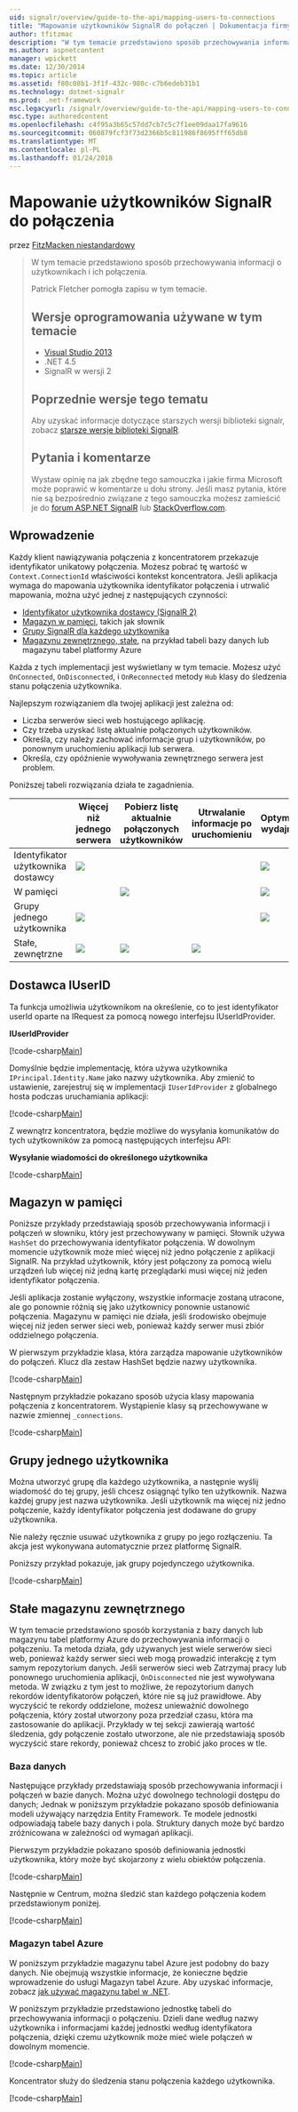 ```yaml
---
uid: signalr/overview/guide-to-the-api/mapping-users-to-connections
title: "Mapowanie użytkowników SignalR do połączeń | Dokumentacja firmy Microsoft"
author: tfitzmac
description: "W tym temacie przedstawiono sposób przechowywania informacji o użytkownikach i ich połączenia. Patrick Fletcher pomogła zapisu w tym temacie. Używane w tym temacie wersje oprogramowania..."
ms.author: aspnetcontent
manager: wpickett
ms.date: 12/30/2014
ms.topic: article
ms.assetid: f80c08b1-3f1f-432c-980c-c7b6edeb31b1
ms.technology: dotnet-signalr
ms.prod: .net-framework
msc.legacyurl: /signalr/overview/guide-to-the-api/mapping-users-to-connections
msc.type: authoredcontent
ms.openlocfilehash: c4f95a3b65c57dd7cb7c5c7f1ee09daa17fa9616
ms.sourcegitcommit: 060879fcf3f73d2366b5c811986f8695fff65db8
ms.translationtype: MT
ms.contentlocale: pl-PL
ms.lasthandoff: 01/24/2018
---
```

<a name="mapping-signalr-users-to-connections"></a>Mapowanie użytkowników SignalR do połączenia
====================
przez [FitzMacken niestandardowy](https://github.com/tfitzmac)

> W tym temacie przedstawiono sposób przechowywania informacji o użytkownikach i ich połączenia.
> 
> Patrick Fletcher pomogła zapisu w tym temacie.
> 
> ## <a name="software-versions-used-in-this-topic"></a>Wersje oprogramowania używane w tym temacie
> 
> 
> - [Visual Studio 2013](https://www.microsoft.com/visualstudio/eng/2013-downloads)
> - .NET 4.5
> - SignalR w wersji 2
>   
> 
> 
> ## <a name="previous-versions-of-this-topic"></a>Poprzednie wersje tego tematu
> 
> Aby uzyskać informacje dotyczące starszych wersji biblioteki signalr, zobacz [starsze wersje biblioteki SignalR](../older-versions/index.md).
> 
> ## <a name="questions-and-comments"></a>Pytania i komentarze
> 
> Wystaw opinię na jak zbędne tego samouczka i jakie firma Microsoft może poprawić w komentarze u dołu strony. Jeśli masz pytania, które nie są bezpośrednio związane z tego samouczka możesz zamieścić je do [forum ASP.NET SignalR](https://forums.asp.net/1254.aspx/1?ASP+NET+SignalR) lub [StackOverflow.com](http://stackoverflow.com/).


## <a name="introduction"></a>Wprowadzenie

Każdy klient nawiązywania połączenia z koncentratorem przekazuje identyfikator unikatowy połączenia. Możesz pobrać tę wartość w `Context.ConnectionId` właściwości kontekst koncentratora. Jeśli aplikacja wymaga do mapowania użytkownika identyfikator połączenia i utrwalić mapowania, można użyć jednej z następujących czynności:

- [Identyfikator użytkownika dostawcy (SignalR 2)](#IUserIdProvider)
- [Magazyn w pamięci](#inmemory), takich jak słownik
- [Grupy SignalR dla każdego użytkownika](#groups)
- [Magazynu zewnętrznego, stałe](#database), na przykład tabeli bazy danych lub magazynu tabel platformy Azure

Każda z tych implementacji jest wyświetlany w tym temacie. Możesz użyć `OnConnected`, `OnDisconnected`, i `OnReconnected` metody `Hub` klasy do śledzenia stanu połączenia użytkownika.

Najlepszym rozwiązaniem dla twojej aplikacji jest zależna od:

- Liczba serwerów sieci web hostującego aplikację.
- Czy trzeba uzyskać listę aktualnie połączonych użytkowników.
- Określa, czy należy zachować informacje grup i użytkowników, po ponownym uruchomieniu aplikacji lub serwera.
- Określa, czy opóźnienie wywoływania zewnętrznego serwera jest problem.

Poniższej tabeli rozwiązania działa te zagadnienia.

|  | Więcej niż jednego serwera | Pobierz listę aktualnie połączonych użytkowników | Utrwalanie informacje po uruchomieniu | Optymalnej wydajności |
| --- | --- | --- | --- | --- |
| Identyfikator użytkownika dostawcy | ![](mapping-users-to-connections/_static/image1.png) |  |  | ![](mapping-users-to-connections/_static/image2.png) |
| W pamięci |  | ![](mapping-users-to-connections/_static/image3.png) |  | ![](mapping-users-to-connections/_static/image4.png) |
| Grupy jednego użytkownika | ![](mapping-users-to-connections/_static/image5.png) |  |  | ![](mapping-users-to-connections/_static/image6.png) |
| Stałe, zewnętrzne | ![](mapping-users-to-connections/_static/image7.png) | ![](mapping-users-to-connections/_static/image8.png) | ![](mapping-users-to-connections/_static/image9.png) |  |

<a id="IUserIdProvider"></a>

## <a name="iuserid-provider"></a>Dostawca IUserID

Ta funkcja umożliwia użytkownikom na określenie, co to jest identyfikator userId oparte na IRequest za pomocą nowego interfejsu IUserIdProvider.

**IUserIdProvider**

[!code-csharp[Main](mapping-users-to-connections/samples/sample1.cs)]

Domyślnie będzie implementację, która używa użytkownika `IPrincipal.Identity.Name` jako nazwy użytkownika. Aby zmienić to ustawienie, zarejestruj się w implementacji `IUserIdProvider` z globalnego hosta podczas uruchamiania aplikacji:

[!code-csharp[Main](mapping-users-to-connections/samples/sample2.cs)]

Z wewnątrz koncentratora, będzie możliwe do wysyłania komunikatów do tych użytkowników za pomocą następujących interfejsu API:

**Wysyłanie wiadomości do określonego użytkownika**

[!code-csharp[Main](mapping-users-to-connections/samples/sample3.cs?highlight=5)]

<a id="inmemory"></a>

## <a name="in-memory-storage"></a>Magazyn w pamięci

Poniższe przykłady przedstawiają sposób przechowywania informacji i połączeń w słowniku, który jest przechowywany w pamięci. Słownik używa `HashSet` do przechowywania identyfikator połączenia. W dowolnym momencie użytkownik może mieć więcej niż jedno połączenie z aplikacji SignalR. Na przykład użytkownik, który jest połączony za pomocą wielu urządzeń lub więcej niż jedną kartę przeglądarki musi więcej niż jeden identyfikator połączenia.

Jeśli aplikacja zostanie wyłączony, wszystkie informacje zostaną utracone, ale go ponownie różnią się jako użytkownicy ponownie ustanowić połączenia. Magazynu w pamięci nie działa, jeśli środowisko obejmuje więcej niż jeden serwer sieci web, ponieważ każdy serwer musi zbiór oddzielnego połączenia.

W pierwszym przykładzie klasa, która zarządza mapowanie użytkowników do połączeń. Klucz dla zestaw HashSet będzie nazwy użytkownika.

[!code-csharp[Main](mapping-users-to-connections/samples/sample4.cs)]

Następnym przykładzie pokazano sposób użycia klasy mapowania połączenia z koncentratorem. Wystąpienie klasy są przechowywane w nazwie zmiennej `_connections`.

[!code-csharp[Main](mapping-users-to-connections/samples/sample5.cs)]

<a id="groups"></a>

## <a name="single-user-groups"></a>Grupy jednego użytkownika

Można utworzyć grupę dla każdego użytkownika, a następnie wyślij wiadomość do tej grupy, jeśli chcesz osiągnąć tylko ten użytkownik. Nazwa każdej grupy jest nazwa użytkownika. Jeśli użytkownik ma więcej niż jedno połączenie, każdy identyfikator połączenia jest dodawane do grupy użytkownika.

Nie należy ręcznie usuwać użytkownika z grupy po jego rozłączeniu. Ta akcja jest wykonywana automatycznie przez platformę SignalR.

Poniższy przykład pokazuje, jak grupy pojedynczego użytkownika.

[!code-csharp[Main](mapping-users-to-connections/samples/sample6.cs)]

<a id="database"></a>

## <a name="permanent-external-storage"></a>Stałe magazynu zewnętrznego

W tym temacie przedstawiono sposób korzystania z bazy danych lub magazynu tabel platformy Azure do przechowywania informacji o połączeniu. Ta metoda działa, gdy używanych jest wiele serwerów sieci web, ponieważ każdy serwer sieci web mogą prowadzić interakcję z tym samym repozytorium danych. Jeśli serwerów sieci web Zatrzymaj pracy lub ponownego uruchomienia aplikacji, `OnDisconnected` nie jest wywoływana metoda. W związku z tym jest to możliwe, że repozytorium danych rekordów identyfikatorów połączeń, które nie są już prawidłowe. Aby wyczyścić te rekordy oddzielone, możesz unieważnić dowolnego połączenia, który został utworzony poza przedział czasu, która ma zastosowanie do aplikacji. Przykłady w tej sekcji zawierają wartość śledzenia, gdy połączenie zostało utworzone, ale nie przedstawiają sposób wyczyścić stare rekordy, ponieważ chcesz to zrobić jako proces w tle.

### <a name="database"></a>Baza danych

Następujące przykłady przedstawiają sposób przechowywania informacji i połączeń w bazie danych. Można użyć dowolnego technologii dostępu do danych; Jednak w poniższym przykładzie pokazano sposób definiowania modeli używający narzędzia Entity Framework. Te modele jednostki odpowiadają tabele bazy danych i pola. Struktury danych może być bardzo zróżnicowana w zależności od wymagań aplikacji.

Pierwszym przykładzie pokazano sposób definiowania jednostki użytkownika, który może być skojarzony z wielu obiektów połączenia.

[!code-csharp[Main](mapping-users-to-connections/samples/sample7.cs)]

Następnie w Centrum, można śledzić stan każdego połączenia kodem przedstawionym poniżej.

[!code-csharp[Main](mapping-users-to-connections/samples/sample8.cs)]

<a id="azure"></a>
### <a name="azure-table-storage"></a>Magazyn tabel Azure

W poniższym przykładzie magazynu tabel Azure jest podobny do bazy danych. Nie obejmują wszystkie informacje, że konieczne będzie wprowadzenie do usługi Magazyn tabel Azure. Aby uzyskać informacje, zobacz [jak używać magazynu tabel w .NET](https://azure.microsoft.com/documentation/articles/storage-dotnet-how-to-use-tables/).

W poniższym przykładzie przedstawiono jednostkę tabeli do przechowywania informacji o połączeniu. Dzieli dane według nazwy użytkownika i informacjami każdej jednostki według identyfikatora połączenia, dzięki czemu użytkownik może mieć wiele połączeń w dowolnym momencie.

[!code-csharp[Main](mapping-users-to-connections/samples/sample9.cs)]

Koncentrator służy do śledzenia stanu połączenia każdego użytkownika.

[!code-csharp[Main](mapping-users-to-connections/samples/sample10.cs)]
